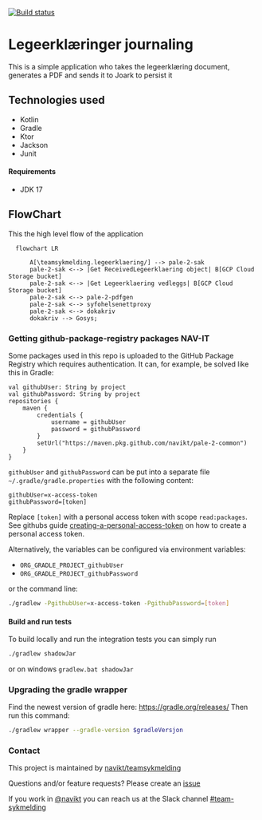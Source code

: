 [![Build status](https://github.com/navikt/pale-2-sak/workflows/Deploy%20to%20dev%20and%20prod/badge.svg)](https://github.com/navikt/pale-2-sak/workflows/Deploy%20to%20dev%20and%20prod/badge.svg)

# Legeerklæringer journaling
This is a simple application who takes the legeerklæring document, generates a PDF and sends it to Joark to
persist it

## Technologies used
* Kotlin
* Gradle
* Ktor
* Jackson
* Junit

#### Requirements

* JDK 17

## FlowChart
This the high level flow of the application
```mermaid
  flowchart LR
        
      A[\teamsykmelding.legeerklaering/] --> pale-2-sak
      pale-2-sak <--> |Get ReceivedLegeerklaering object| B[GCP Cloud Storage bucket]
      pale-2-sak <--> |Get Legeerklaering vedleggs| B[GCP Cloud Storage bucket]
      pale-2-sak <--> pale-2-pdfgen
      pale-2-sak <--> syfohelsenettproxy
      pale-2-sak <--> dokakriv
      dokakriv --> Gosys;
```

### Getting github-package-registry packages NAV-IT
Some packages used in this repo is uploaded to the GitHub Package Registry which requires authentication. It can, for example, be solved like this in Gradle:
```
val githubUser: String by project
val githubPassword: String by project
repositories {
    maven {
        credentials {
            username = githubUser
            password = githubPassword
        }
        setUrl("https://maven.pkg.github.com/navikt/pale-2-common")
    }
}
```

`githubUser` and `githubPassword` can be put into a separate file `~/.gradle/gradle.properties` with the following content:

```                                                     
githubUser=x-access-token
githubPassword=[token]
```

Replace `[token]` with a personal access token with scope `read:packages`.
See githubs guide [creating-a-personal-access-token](https://docs.github.com/en/authentication/keeping-your-account-and-data-secure/creating-a-personal-access-token) on
how to create a personal access token.

Alternatively, the variables can be configured via environment variables:

* `ORG_GRADLE_PROJECT_githubUser`
* `ORG_GRADLE_PROJECT_githubPassword`

or the command line:

``` bash
./gradlew -PgithubUser=x-access-token -PgithubPassword=[token]
```

#### Build and run tests
To build locally and run the integration tests you can simply run
``` bash
./gradlew shadowJar
 ```
or on windows 
`gradlew.bat shadowJar`

### Upgrading the gradle wrapper
Find the newest version of gradle here: https://gradle.org/releases/ Then run this command:

``` bash
./gradlew wrapper --gradle-version $gradleVersjon
```

### Contact

This project is maintained by [navikt/teamsykmelding](CODEOWNERS)

Questions and/or feature requests? Please create an [issue](https://github.com/navikt/pale-2-sak/issues)

If you work in [@navikt](https://github.com/navikt) you can reach us at the Slack
channel [#team-sykmelding](https://nav-it.slack.com/archives/CMA3XV997)